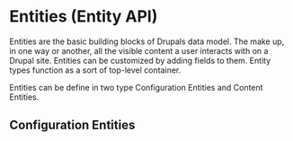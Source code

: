 # Entities \(Entity API\)

Entities are the basic building blocks of Drupals data model. The make up, in one way or another, all the visible content a user interacts with on a Drupal site. Entities can be customized by adding fields to them. Entity types function as a sort of top-level container.

Entities can be define in two type Configuration Entities and Content Entities.

## Configuration Entities






